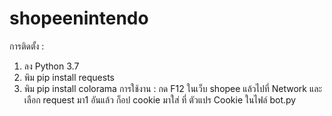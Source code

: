 # shopeenintendo
การติดตั้ง :
1. ลง Python 3.7
2. พิม pip install requests
3. พิม pip install colorama
การใช้งาน :
กด F12 ในเว็บ shopee แล้วไปที่ Network และเลือก request มา1 อันแล้ว ก็อป cookie มาใส่ ที่ ตัวแปร Cookie ในไฟล์ bot.py
